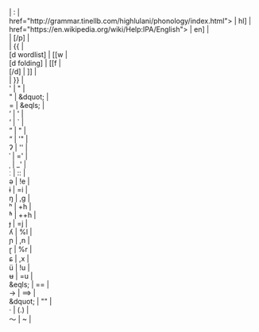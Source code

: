 <!DOCTYPE html>
</link><link> | </link>:<link> | <br>
<ipa><a | [p | <br>
href="http://grammar.tinellb.com/highlulani/phonology/index.html"> | hl] | <br>
href="https://en.wikipedia.org/wiki/Help:IPA/English"> | en] | <br>
</a></ipa> | [/p] | <br>
<div class="definition"> | {{ | <br>
[d wordlist] | [[w | <br>
[d folding] | [[f | <br>
[/d] | ]] | <br>
</div> | }} | <br>
' | &quot; | <br>
" | &dquot; | <br>
= | &eqls; | <br>
&rsquo; | ' | <br>
&lsquo; | ` | <br>
&rdquo; | " | <br>
&ldquo; | '" | <br>
&#x294; | '' | <br> <!-- glottal stop -->
&#x2c8; | =' | <br> <!-- primary stress -->
&#x2cc; | _' | <br> <!-- secondary stress -->
&#x2d0; | :: | <br> <!-- length mark -->
&#x259; | !e | <br> <!-- schwa -->
&#x268; | =i | <br> <!-- barred i -->
&#x14b; | ,g | <br> <!-- eng -->
&#x2b0; | +h | <br> <!-- aspiration -->
&#x2b1; | ++h | <br> <!-- breathy voice -->
&#x25f; | =j | <br> <!-- barred j -->
&#x28e; | %l | <br> <!-- palatal l -->
&#x272; | ,n | <br> <!-- palatal n -->
&#x27d; | %r | <br> <!-- retroflex flap -->
&#x255; | ,x | <br> <!-- curl-tailed c -->
&uuml; | !u | <br>
&#x289; | =u | <br> <!-- barred u -->
&eqls; | == | <br>
&rarr; | ==> | <br>
&dquot; | "" | <br>
&middot; | (.) | <br>
&#xff5e; | ~ | <br>
